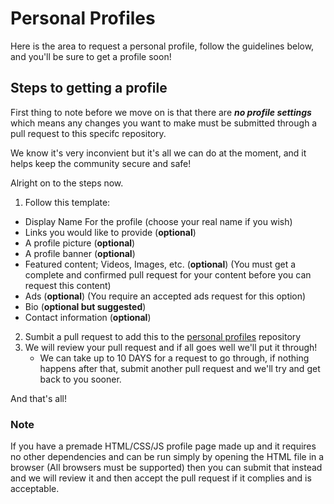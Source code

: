 # Personal Profiles

Here is the area to request a personal profile, follow the guidelines below, and you'll be sure to get a profile soon!

## Steps to getting a profile

First thing to note before we move on is that there are **_no profile settings_** which means any changes you want to make must be submitted through a pull request to this specifc repository.

We know it's very inconvient but it's all we can do at the moment, and it helps keep the community secure and safe!

Alright on to the steps now.

1. Follow this template:

* Display Name For the profile (choose your real name if you wish)
* Links you would like to provide (**optional**)
* A profile picture (**optional**)
* A profile banner (**optional**)
* Featured content; Videos, Images, etc. (**optional**) (You must get a complete and confirmed pull request for your content before you can request this content)
* Ads (**optional**) (You require an accepted ads request for this option)
* Bio (**optional but suggested**)
* Contact information (**optional**)

2. Sumbit a pull request to add this to the [personal profiles](https://github.com/MagmaRat-Studios/Community/tree/main/profile/personal%20profiles) repository
3. We will review your pull request and if all goes well we'll put it through!
   * We can take up to 10 DAYS for a request to go through, if nothing happens after that, submit another pull request and we'll try and get back to you sooner.

And that's all! 
### Note

If you have a premade HTML/CSS/JS profile page made up and it requires no other dependencies and can be run simply by opening the HTML file in a browser (All browsers
must be supported) then you can submit that instead and we will review it and then accept the pull request if it complies and is acceptable.
